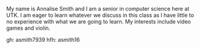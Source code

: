 My name is Annalise Smith and I am a senior in computer science here at UTK. I am eager to learn whatever we discuss in this class as I have little to no experience with what we are going to learn. My interests include video games and violin.

gh: asmith7939
hfh: asmith16
